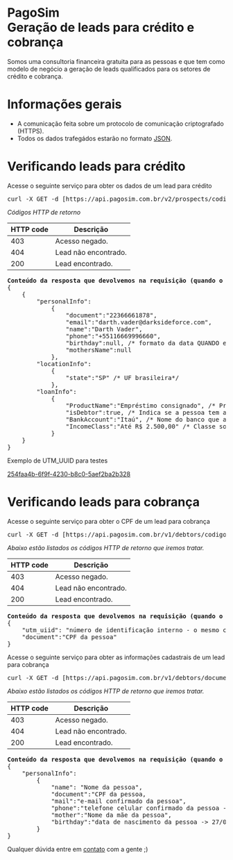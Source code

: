 PagoSim<br>Geração de leads para crédito e cobrança
====
Somos uma consultoria financeira gratuita para as pessoas e que tem como modelo de negócio a geração de leads qualificados para os setores de crédito e cobrança.

Informações gerais
===

* A comunicação feita sobre um protocolo de comunicação criptografado (HTTPS).
* Todos os dados trafegádos estarão no formato [JSON](http://www.json.org/).


Verificando leads para crédito
====

Acesse o seguinte serviço para obter os dados de um lead para crédito

<pre>
curl -X GET -d [https://api.pagosim.com.br/v2/prospects/codigo-utm_uuid_que-voce-recebeu-na-url]
</pre>

*Códigos HTTP de retorno*

| HTTP code |                   Descrição                                   |
|-----------|---------------------------------------------------------------|
| 403       |                   Acesso negado.                              |
| 404       |                   Lead não encontrado.                        |
| 200       |                   Lead encontrado.                            |

<pre>
<b>Conteúdo da resposta que devolvemos na requisição (quando o código HTTP for 200)</b>
{
    {
        "personalInfo":
            {
                "document":"22366661878",
                "email":"darth.vader@darksideforce.com",
                "name":"Darth Vader",
                "phone":"+55116669996660",
                "birthday":null, /* formato da data QUANDO estiver presente: 27/02/1980" */
                "mothersName":null
            },
        "locationInfo":
            {
                "state":"SP" /* UF brasileira*/
            },
        "loanInfo":
            {
                "ProductName":"Empréstimo consignado", /* Produto escolhido pelo usuário */
                "isDebtor":true, /* Indica se a pessoa tem algum tipo de restrição financeira */
                "BankAccount":"Itaú", /* Nome do banco que a pessoa possue conta corrente */
                "IncomeClass":"Até R$ 2.500,00" /* Classe social da pessoa */
            }
    }
}
</pre>

Exemplo de UTM_UUID para testes

[254faa4b-6f9f-4230-b8c0-5aef2ba2b328](https://api.pagosim.com.br/v2/prospects/254faa4b-6f9f-4230-b8c0-5aef2ba2b328)


Verificando leads para cobrança
====

Acesse o seguinte serviço para obter o CPF de um lead para cobrança

<pre>
curl -X GET -d [https://api.pagosim.com.br/v1/debtors/codigo-lead-pagosim]
</pre>

*Abaixo estão listados os códigos HTTP de retorno que iremos tratar.*

| HTTP code |                   Descrição                                   |
|-----------|---------------------------------------------------------------|
| 403       |                   Acesso negado.                              |
| 404       |                   Lead não encontrado.                        |
| 200       |                   Lead encontrado.                            |

<pre>
<b>Conteúdo da resposta que devolvemos na requisição (quando o código HTTP de resposta for 200)</b>
{
    "utm_uiid": "número de identificação interno - o mesmo código que iremos mandar para você na URL",
    "document":"CPF da pessoa"
}
</pre>

Acesse o seguinte serviço para obter as informações cadastrais de um lead para cobrança

<pre>
curl -X GET -d [https://api.pagosim.com.br/v1/debtors/document/cpf-do-lead]
</pre>

*Abaixo estão listados os códigos HTTP de retorno que iremos tratar.*

| HTTP code |                   Descrição                                   |
|-----------|---------------------------------------------------------------|
| 403       |                   Acesso negado.                              |
| 404       |                   Lead não encontrado.                        |
| 200       |                   Lead encontrado.                            |

<pre>
<b>Conteúdo da resposta que devolvemos na requisição (quando o código HTTP de resposta for 200)</b>
{
    "personalInfo":
        {
            "name": "Nome da pessoa",
            "document":"CPF da pessoa,
            "mail":"e-mail confirmado da pessoa",
            "phone":"telefone celular confirmado da pessoa -> +5511977668899",
            "mother":"Nome da mãe da pessoa",
            "birthday":"data de nascimento da pessoa -> 27/02/1980"
        }
}
</pre>

Qualquer dúvida entre em [contato](mailto:devops@pagosim.com.br) com a gente ;)
